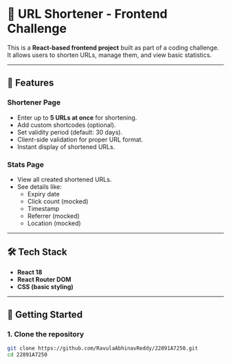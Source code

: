 # 🔗 URL Shortener - Frontend Challenge

This is a **React-based frontend project** built as part of a coding challenge.  
It allows users to shorten URLs, manage them, and view basic statistics.

---

## 📌 Features

### Shortener Page
- Enter up to **5 URLs at once** for shortening.  
- Add custom shortcodes (optional).  
- Set validity period (default: 30 days).  
- Client-side validation for proper URL format.  
- Instant display of shortened URLs.

### Stats Page
- View all created shortened URLs.  
- See details like:
  - Expiry date  
  - Click count (mocked)  
  - Timestamp  
  - Referrer (mocked)  
  - Location (mocked)  

---

## 🛠️ Tech Stack
- **React 18**
- **React Router DOM**
- **CSS (basic styling)**

---

## 🚀 Getting Started

### 1. Clone the repository
```bash
git clone https://github.com/RavulaAbhinavReddy/22891A7250.git
cd 22891A7250
